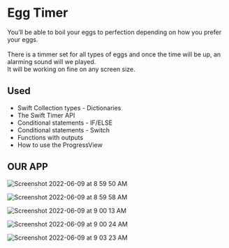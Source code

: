 # Egg Timer

You’ll be able to boil your eggs to perfection depending on how you prefer your eggs. 
<br><br>
There is a timmer set for all types of eggs and once the time will be up, an alarming sound will we played.
<br>
It will be working on fine on any screen size.
## Used

* Swift Collection types - Dictionaries
* The Swift Timer API
* Conditional statements - IF/ELSE
* Conditional statements - Switch
* Functions with outputs
* How to use the ProgressView

<h2>OUR APP</h2>

![Screenshot 2022-06-09 at 8 59 50 AM](https://user-images.githubusercontent.com/91361896/172758234-ec93bd8a-023f-41ce-bb73-c0381f9d0d2f.png)

![Screenshot 2022-06-09 at 8 59 58 AM](https://user-images.githubusercontent.com/91361896/172758243-e0879b4e-f616-4f5c-98cf-f15a42c980df.png)

![Screenshot 2022-06-09 at 9 00 13 AM](https://user-images.githubusercontent.com/91361896/172758253-4c43e47d-f683-43be-b128-38f9ee707ec8.png)

![Screenshot 2022-06-09 at 9 00 24 AM](https://user-images.githubusercontent.com/91361896/172758259-e0c48dc9-d2e7-42d3-8008-34e8b51ece03.png)

![Screenshot 2022-06-09 at 9 03 23 AM](https://user-images.githubusercontent.com/91361896/172758547-be36b2e8-bfb4-4761-a9a8-c18e524780f3.png)
